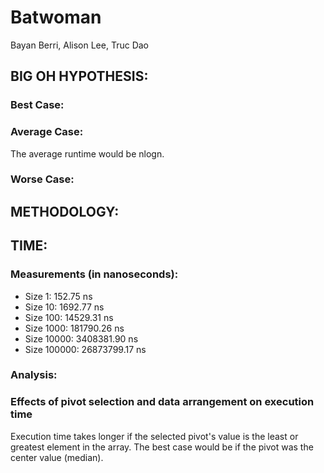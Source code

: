 <h1> Batwoman </h1>
Bayan Berri, Alison Lee, Truc Dao

<h2> BIG OH HYPOTHESIS: </h2>
<h3> Best Case: </h3>
<p> 
</p>
<h3> Average Case: </h3>
<p> The average runtime would be nlogn.
</p>
<h3> Worse Case: </h3>
<p> 
</p>
	
<h2> METHODOLOGY: </h2>
<p> 
</p>

<h2> TIME: </h2>
<h3> Measurements (in nanoseconds): </h3>
<ul>
<li> Size 1: 152.75 ns </li>
<li> Size 10: 1692.77 ns </li>
<li> Size 100: 14529.31 ns </li>
<li> Size 1000: 181790.26 ns </li>
<li> Size 10000: 3408381.90 ns </li>
<li> Size 100000: 26873799.17 ns </li>
</ul>
<h3> Analysis: </h3>
<h3> Effects of pivot selection and data arrangement on execution time </h3>
<p> Execution time takes longer if the selected pivot's value is the least or greatest element in the array. The best case would be if the pivot was the center value (median). 
</p>
